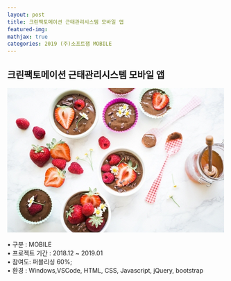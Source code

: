 ```yaml
---
layout: post
title: 크린팩토메이션 근태관리시스템 모바일 앱
featured-img:
mathjax: true
categories: 2019 (주)소프트잼 MOBILE
---
```


## 크린팩토메이션 근태관리시스템 모바일 앱

![00pudding](/images/00pudding.jpg)  

• 구분 : MOBILE  
• 프로젝트 기간 : 2018.12 ~ 2019.01  
• 참여도: 퍼블리싱 60%;  
• 환경 : Windows,VSCode, HTML, CSS, Javascript, jQuery, bootstrap


